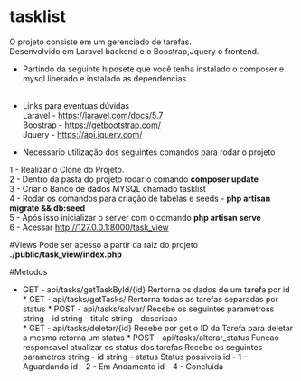 # tasklist
O projeto consiste em um gerenciado de tarefas.<br>
Desenvolvido em Laravel backend e o Boostrap,Jquery o frontend.



* Partindo da seguinte hiposete que você tenha instalado o composer e mysql liberado e instalado as dependencias.<br><br>
* Links para eventuas dúvidas<br>
    Laravel  - https://laravel.com/docs/5.7<br>
    Boostrap - https://getbootstrap.com/<br>
    Jquery   - https://api.jquery.com/<br>

* Necessario utilização dos seguintes comandos para rodar o projeto<br>

1 - Realizar o Clone do Projeto.<br>
2 - Dentro da pasta do projeto rodar o comando <b>composer update</b><br>
3 - Criar o Banco de dados MYSQL chamado tasklist<br>
4 - Rodar os comandos para criação de tabelas e seeds - <b>php artisan migrate && db:seed </b><br>
5 - Após isso inicializar o server com o comando <b>php artisan serve</b><br>
6 - Acessar http://127.0.0.1:8000/task_view <br>
   
  
#Views
    Pode ser acesso a partir da raiz do projeto <b>./public/task_view/index.php </b>

#Metodos
    
   * GET -  api/tasks/getTaskById/{id} 
        Rertorna os dados de um tarefa por id
    * GET -  api/tasks/getTasks/
        Rertorna todas as tarefas separadas por status
    * POST -  api/tasks/salvar/
        Recebe os seguintes parametross
        string - id 
        string - titulo
        string - descricao      
    * GET -  api/tasks/deletar/{id} 
        Recebe por get o ID da Tarefa para deletar a mesma retorna um status
    * POST - api/tasks/alterar_status
        Funcao responsavel atualizar os status dos tarefas
        Recebe os seguintes parametros
        string - id 
        string - status
            Status possiveis
            id - 1 - Aguardando 
            id - 2 - Em Andamento
            id - 4 - Concluida
